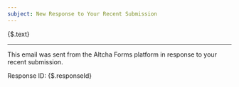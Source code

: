 ```yaml
---
subject: New Response to Your Recent Submission
---
```


{$.text}

---

This email was sent from the Altcha Forms platform in response to your recent submission.

Response ID: {$.responseId}
